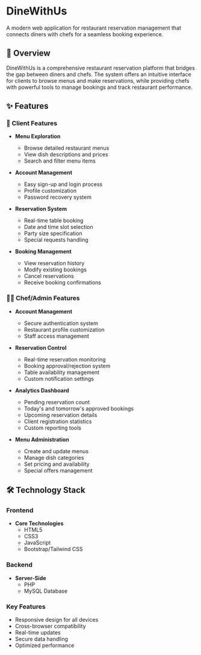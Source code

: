 # DineWithUs

A modern web application for restaurant reservation management that connects diners with chefs for a seamless booking experience.

## 🌟 Overview

DineWithUs is a comprehensive restaurant reservation platform that bridges the gap between diners and chefs. The system offers an intuitive interface for clients to browse menus and make reservations, while providing chefs with powerful tools to manage bookings and track restaurant performance.

## ✨ Features

### 👤 Client Features

- **Menu Exploration**
  - Browse detailed restaurant menus
  - View dish descriptions and prices
  - Search and filter menu items

- **Account Management**
  - Easy sign-up and login process
  - Profile customization
  - Password recovery system

- **Reservation System**
  - Real-time table booking
  - Date and time slot selection
  - Party size specification
  - Special requests handling

- **Booking Management**
  - View reservation history
  - Modify existing bookings
  - Cancel reservations
  - Receive booking confirmations

### 👨‍🍳 Chef/Admin Features

- **Account Management**
  - Secure authentication system
  - Restaurant profile customization
  - Staff access management

- **Reservation Control**
  - Real-time reservation monitoring
  - Booking approval/rejection system
  - Table availability management
  - Custom notification settings

- **Analytics Dashboard**
  - Pending reservation count
  - Today's and tomorrow's approved bookings
  - Upcoming reservation details
  - Client registration statistics
  - Custom reporting tools

- **Menu Administration**
  - Create and update menus
  - Manage dish categories
  - Set pricing and availability
  - Special offers management

## 🛠️ Technology Stack

### Frontend
- **Core Technologies**
  - HTML5
  - CSS3
  - JavaScript
  - Bootstrap/Tailwind CSS

### Backend
- **Server-Side**
  - PHP
  - MySQL Database

### Key Features
- Responsive design for all devices
- Cross-browser compatibility
- Real-time updates
- Secure data handling
- Optimized performance




